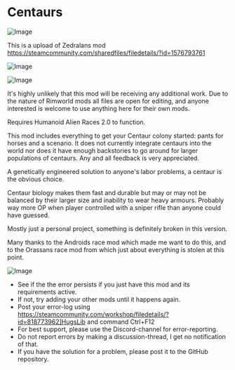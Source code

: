 # Centaurs

![Image](https://i.imgur.com/buuPQel.png)

This is a upload of Zedralans mod
	https://steamcommunity.com/sharedfiles/filedetails/?id=1576793761

![Image](https://i.imgur.com/pufA0kM.png)

	
![Image](https://i.imgur.com/Z4GOv8H.png)


It&apos;s highly unlikely that this mod will be receiving any additional work. Due to the nature of Rimworld mods all files are open for editing, and anyone interested is welcome to use anything here for their own mods.



Requires Humanoid Alien Races 2.0 to function.

This mod includes everything to get your Centaur colony started: pants for horses and a scenario. 
It does not currently integrate centaurs into the world nor does it have enough backstories to go around for larger populations of centaurs. Any and all feedback is very appreciated.



A genetically engineered solution to anyone&apos;s labor problems, a centaur is the obvious choice.

Centaur biology makes them fast and durable but may or may not be balanced by their larger size and inability to wear heavy armours. Probably way more OP when player controlled with a sniper rifle than anyone could have guessed.

Mostly just a personal project, something is definitely broken in this version.



Many thanks to the Androids race mod which made me want to do this, and to the Orassans race mod from which just about everything is stolen at this point.


![Image](https://i.imgur.com/PwoNOj4.png)



-  See if the the error persists if you just have this mod and its requirements active.
-  If not, try adding your other mods until it happens again.
-  Post your error-log using https://steamcommunity.com/workshop/filedetails/?id=818773962]HugsLib and command Ctrl+F12
-  For best support, please use the Discord-channel for error-reporting.
-  Do not report errors by making a discussion-thread, I get no notification of that.
-  If you have the solution for a problem, please post it to the GitHub repository.





